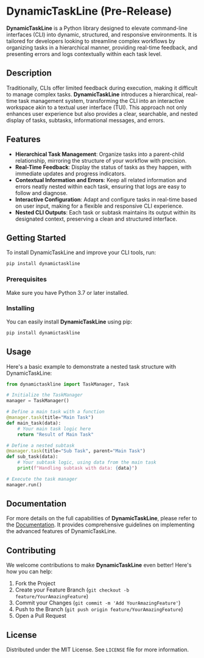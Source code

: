 # DynamicTaskLine (Pre-Release)

**DynamicTaskLine** is a Python library designed to elevate command-line interfaces (CLI) into dynamic, structured, and responsive environments. It is tailored for developers looking to streamline complex workflows by organizing tasks in a hierarchical manner, providing real-time feedback, and presenting errors and logs contextually within each task level.

## Description

Traditionally, CLIs offer limited feedback during execution, making it difficult to manage complex tasks. **DynamicTaskLine** introduces a hierarchical, real-time task management system, transforming the CLI into an interactive workspace akin to a textual user interface (TUI). This approach not only enhances user experience but also provides a clear, searchable, and nested display of tasks, subtasks, informational messages, and errors.

## Features

- **Hierarchical Task Management**: Organize tasks into a parent-child relationship, mirroring the structure of your workflow with precision.
- **Real-Time Feedback**: Display the status of tasks as they happen, with immediate updates and progress indicators.
- **Contextual Information and Errors**: Keep all related information and errors neatly nested within each task, ensuring that logs are easy to follow and diagnose.
- **Interactive Configuration**: Adapt and configure tasks in real-time based on user input, making for a flexible and responsive CLI experience.
- **Nested CLI Outputs**: Each task or subtask maintains its output within its designated context, preserving a clean and structured interface.

## Getting Started

To install DynamicTaskLine and improve your CLI tools, run:

```sh
pip install dynamictaskline
```

### Prerequisites

Make sure you have Python 3.7 or later installed.

### Installing

You can easily install **DynamicTaskLine** using pip:

```sh
pip install dynamictaskline
```

## Usage

Here's a basic example to demonstrate a nested task structure with DynamicTaskLine:

```python
from dynamictaskline import TaskManager, Task

# Initialize the TaskManager
manager = TaskManager()

# Define a main task with a function
@manager.task(title="Main Task")
def main_task(data):
    # Your main task logic here
    return "Result of Main Task"

# Define a nested subtask
@manager.task(title="Sub Task", parent="Main Task")
def sub_task(data):
    # Your subtask logic, using data from the main task
    print(f"Handling subtask with data: {data}")

# Execute the task manager
manager.run()
```

## Documentation

For more details on the full capabilities of **DynamicTaskLine**, please refer to the [Documentation](#). It provides comprehensive guidelines on implementing the advanced features of DynamicTaskLine.

## Contributing

We welcome contributions to make **DynamicTaskLine** even better! Here's how you can help:

1. Fork the Project
2. Create your Feature Branch (`git checkout -b feature/YourAmazingFeature`)
3. Commit your Changes (`git commit -m 'Add YourAmazingFeature'`)
4. Push to the Branch (`git push origin feature/YourAmazingFeature`)
5. Open a Pull Request

## License

Distributed under the MIT License. See `LICENSE` file for more information.
